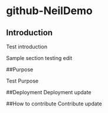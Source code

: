 # github-NeilDemo
## Introduction
Test introduction 

Sample section testing edit

##Purpose

Test Purpose

##Deployment
Deployment update

##How to contribute
Contribute update
